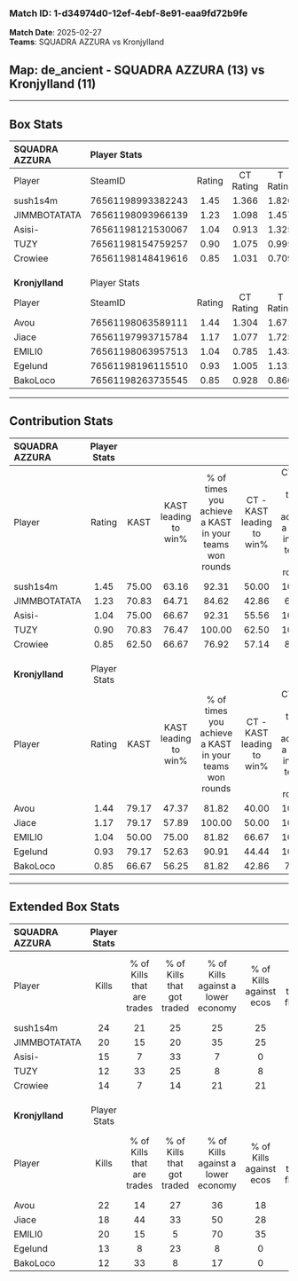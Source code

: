 ### Match ID: 1-d34974d0-12ef-4ebf-8e91-eaa9fd72b9fe  
**Match Date**: 2025-02-27  
**Teams**: SQUADRA AZZURA vs Kronjylland  

## **Map**: de_ancient - SQUADRA AZZURA (13) vs Kronjylland (11)  
---  

## Box Stats  

| **SQUADRA AZZURA** | Player Stats      |        |           |          |       |       |       |         |        |      |     |
| :- | :- | :-: | :-: | :-: | :-: | :-: | :-: | :-: | :-: | :-: | :-: |
| Player             | SteamID           | Rating | CT Rating | T Rating | KAST  |  ADR  | Kills | Assists | Deaths | K/D  | HS% |
| sush1s4m           | 76561198993382243 |  1.45  |   1.366   |  1.826   | 75.00 | 104.0 |  24   |    6    |   17   | 1.41 | 50  |
| JIMMBOTATATA       | 76561198093966139 |  1.23  |   1.098   |  1.457   | 70.83 | 87.3  |  20   |    7    |   17   | 1.18 | 45  |
| Asisi-             | 76561198121530067 |  1.04  |   0.913   |  1.325   | 75.00 | 78.7  |  15   |    9    |   18   | 0.83 | 53  |
| TUZY               | 76561198154759257 |  0.90  |   1.075   |  0.995   | 70.83 | 73.6  |  12   |    8    |   17   | 0.71 | 50  |
| Crowiee            | 76561198148419616 |  0.85  |   1.031   |  0.709   | 62.50 | 55.5  |  14   |    6    |   17   | 0.82 | 42  |
|                    |                   |        |           |          |       |       |       |         |        |      |     |
|                    |                   |        |           |          |       |       |       |         |        |      |     |
|                    |                   |        |           |          |       |       |       |         |        |      |     |
| **Kronjylland**    | Player Stats      |        |           |          |       |       |       |         |        |      |     |
| Player             | SteamID           | Rating | CT Rating | T Rating | KAST  |  ADR  | Kills | Assists | Deaths | K/D  | HS% |
| Avou               | 76561198063589111 |  1.44  |   1.304   |  1.671   | 79.17 | 97.8  |  22   |    7    |   15   | 1.47 | 77  |
| Jiace              | 76561197993715784 |  1.17  |   1.077   |  1.725   | 79.17 | 85.8  |  18   |    7    |   19   | 0.95 | 72  |
| EMILI0             | 76561198063957513 |  1.04  |   0.785   |  1.433   | 50.00 | 93.7  |  20   |    4    |   19   | 1.05 | 30  |
| Egelund            | 76561198196115510 |  0.93  |   1.005   |  1.131   | 79.17 | 50.6  |  13   |    4    |   16   | 0.81 | 69  |
| BakoLoco           | 76561198263735545 |  0.85  |   0.928   |  0.860   | 66.67 | 67.9  |  12   |    7    |   17   | 0.71 | 58  |
---  

## Contribution Stats  

| **SQUADRA AZZURA** | Player Stats |       |                      |                                                        |                           |                                                             |                          |                                                            |
| :- | :-: | :-: | :-: | :-: | :-: | :-: | :-: | :-: |
| Player             |    Rating    | KAST  | KAST leading to win% | % of times you achieve a KAST in your teams won rounds | CT - KAST leading to win% | CT - % of times you achieve a KAST in your teams won rounds | T - KAST leading to win% | T - % of times you achieve a KAST in your teams won rounds |
| sush1s4m           |     1.45     | 75.00 |        63.16         |                         92.31                          |           50.00           |                           100.00                            |          77.78           |                           87.50                            |
| JIMMBOTATATA       |     1.23     | 70.83 |        64.71         |                         84.62                          |           42.86           |                            60.00                            |          80.00           |                           100.00                           |
| Asisi-             |     1.04     | 75.00 |        66.67         |                         92.31                          |           55.56           |                           100.00                            |          77.78           |                           87.50                            |
| TUZY               |     0.90     | 70.83 |        76.47         |                         100.00                         |           62.50           |                           100.00                            |          88.89           |                           100.00                           |
| Crowiee            |     0.85     | 62.50 |        66.67         |                         76.92                          |           57.14           |                            80.00                            |          75.00           |                           75.00                            |
|                    |              |       |                      |                                                        |                           |                                                             |                          |                                                            |
|                    |              |       |                      |                                                        |                           |                                                             |                          |                                                            |
|                    |              |       |                      |                                                        |                           |                                                             |                          |                                                            |
| **Kronjylland**    | Player Stats |       |                      |                                                        |                           |                                                             |                          |                                                            |
| Player             |    Rating    | KAST  | KAST leading to win% | % of times you achieve a KAST in your teams won rounds | CT - KAST leading to win% | CT - % of times you achieve a KAST in your teams won rounds | T - KAST leading to win% | T - % of times you achieve a KAST in your teams won rounds |
| Avou               |     1.44     | 79.17 |        47.37         |                         81.82                          |           40.00           |                           100.00                            |          55.56           |                           71.43                            |
| Jiace              |     1.17     | 79.17 |        57.89         |                         100.00                         |           50.00           |                           100.00                            |          63.64           |                           100.00                           |
| EMILI0             |     1.04     | 50.00 |        75.00         |                         81.82                          |           66.67           |                           100.00                            |          83.33           |                           71.43                            |
| Egelund            |     0.93     | 79.17 |        52.63         |                         90.91                          |           44.44           |                           100.00                            |          60.00           |                           85.71                            |
| BakoLoco           |     0.85     | 66.67 |        56.25         |                         81.82                          |           42.86           |                            75.00                            |          66.67           |                           85.71                            |
---  

## Extended Box Stats  

| **SQUADRA AZZURA** | Player Stats |                            |                            |                                    |                         |                              |                                 |        |                             |                                     |                          |                               |                            |
| :- | :-: | :-: | :-: | :-: | :-: | :-: | :-: | :-: | :-: | :-: | :-: | :-: | :-: |
| Player             |    Kills     | % of Kills that are trades | % of Kills that got traded | % of Kills against a lower economy | % of Kills against ecos | % of Kills that are flawless | % of Kills that are close duels | Deaths | % of Deaths that get traded | % of Deaths against a lower economy | % of Deaths against ecos | % of Deaths that are flawless | % of Deaths that are close |
| sush1s4m           |      24      |             21             |             25             |                 25                 |           25            |              63              |                8                |   17   |             29              |                 12                  |            6             |              41               |             6              |
| JIMMBOTATATA       |      20      |             15             |             20             |                 35                 |           25            |              50              |               15                |   17   |             12              |                 12                  |            6             |              82               |             0              |
| Asisi-             |      15      |             7              |             33             |                 7                  |            0            |              53              |                7                |   18   |             17              |                 17                  |            11            |              50               |             6              |
| TUZY               |      12      |             33             |             25             |                 8                  |            8            |              75              |                0                |   17   |             35              |                 12                  |            6             |              53               |             18             |
| Crowiee            |      14      |             7              |             14             |                 21                 |           21            |              71              |               14                |   17   |              6              |                  6                  |            0             |              71               |             0              |
|                    |              |                            |                            |                                    |                         |                              |                                 |        |                             |                                     |                          |                               |                            |
|                    |              |                            |                            |                                    |                         |                              |                                 |        |                             |                                     |                          |                               |                            |
|                    |              |                            |                            |                                    |                         |                              |                                 |        |                             |                                     |                          |                               |                            |
| **Kronjylland**    | Player Stats |                            |                            |                                    |                         |                              |                                 |        |                             |                                     |                          |                               |                            |
| Player             |    Kills     | % of Kills that are trades | % of Kills that got traded | % of Kills against a lower economy | % of Kills against ecos | % of Kills that are flawless | % of Kills that are close duels | Deaths | % of Deaths that get traded | % of Deaths against a lower economy | % of Deaths against ecos | % of Deaths that are flawless | % of Deaths that are close |
| Avou               |      22      |             14             |             27             |                 36                 |           18            |              64              |                5                |   15   |             13              |                 20                  |            7             |              60               |             0              |
| Jiace              |      18      |             44             |             33             |                 50                 |           28            |              72              |                6                |   19   |             37              |                 16                  |            0             |              58               |             0              |
| EMILI0             |      20      |             15             |             5              |                 70                 |           35            |              65              |               10                |   19   |             16              |                 21                  |            5             |              68               |             5              |
| Egelund            |      13      |             8              |             23             |                 8                  |            0            |              62              |                0                |   16   |             38              |                 19                  |            0             |              63               |             13             |
| BakoLoco           |      12      |             33             |             8              |                 17                 |            0            |              33              |                8                |   17   |             12              |                 18                  |            0             |              59               |             29             |
